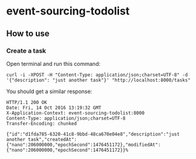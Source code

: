 # event-sourcing-todolist


## How to use


### Create a task

Open terminal and run this command:
```
curl -i -XPOST -H "Content-Type: application/json;charset=UTF-8" -d '{"description": "just another task"}' "http://localhost:8000/tasks"
```

You should get a similar response:
```
HTTP/1.1 200 OK
Date: Fri, 14 Oct 2016 13:19:32 GMT
X-Application-Context: event-sourcing-todolist:8000
Content-Type: application/json;charset=UTF-8
Transfer-Encoding: chunked

{"id":"d1fda785-6320-41c8-9bbd-48ca670e04e8","description":"just another task","createdAt":{"nano":206000000,"epochSecond":1476451172},"modifiedAt":{"nano":206000000,"epochSecond":1476451172}}%
```